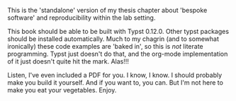 This is the 'standalone' version of my thesis chapter about 'bespoke software' and reproducibility within the lab setting.

This book should be able to be built with Typst 0.12.0. Other typst packages should be installed automatically. Much to my chagrin (and to somewhat ironically) these code examples are 'baked in', so this is _not_ literate programming. Typst just doesn't do that, and the org-mode implementation of it just doesn't quite hit the mark. Alas!!!

Listen, I've even included a PDF for you. I know, I know. I should probably make you build it yourself. And if you want to, you can. But I'm not here to make you eat your vegetables. Enjoy.
